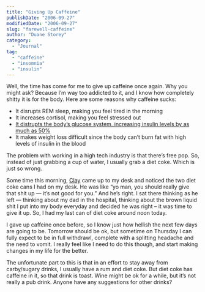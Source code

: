```yaml
---
title: "Giving Up Caffeine"
publishDate: "2006-09-27"
modifiedDate: "2006-09-27"
slug: "farewell-caffeine"
author: "Duane Storey"
category:
  - "Journal"
tag:
  - "caffeine"
  - "insomnia"
  - "insulin"
---
```


Well, the time has come for me to give up caffeine once again. Why you might ask? Because I’m way too addicted to it, and I know how completely shitty it is for the body. Here are some reasons why caffeine sucks:

- It disrupts REM sleep, making you feel tired in the morning
- It increases cortisol, making you feel stressed out
- [It distrupts the body’s glucose system, increasing insulin levels by as much as 50%](http://www.chinadaily.com.cn/english/doc/2005-03/20/content_426548.htm)
- It makes weight loss difficult since the body can’t burn fat with high levels of insulin in the blood

The problem with working in a high tech industry is that there’s free pop. So, instead of just grabbing a cup of water, I usually grab a diet coke. Which is just so wrong.

Some time this morning, [Clay](http://twitchy67.wordpress.com/) came up to my desk and noticed the two diet coke cans I had on my desk. He was like “yo man, you should really give that shit up — it’s not good for you.” And he’s right. I sat there thinking as he left — thinking about my dad in the hospital, thinking about the brown liquid shit I put into my body everyday and decided he was right – it was time to give it up. So, I had my last can of diet coke around noon today.

I gave up caffeine once before, so I know just how hellish the next few days are going to be. Tomorrow should be ok, but sometime on Thursday I can fully expect to be in full withdrawl, complete with a splitting headache and the need to vomit. I really feel like I need to do this though, and start making changes in my life for the better.

The unfortunate part to this is that in an effort to stay away from carby/sugary drinks, I usually have a rum and diet coke. But diet coke has caffeine in it, so that drink is toast. Wine might be ok for a while, but it’s not really a pub drink. Anyone have any suggestions for other drinks?